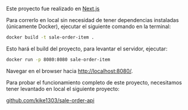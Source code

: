 Este proyecto fue realizado en [Next.js](https://nextjs.org/)

Para correrlo en local sin necesidad de tener dependencias instaladas (únicamente Docker), ejecutar el siguiente comando en la terminal:

```bash
docker build -t sale-order-item .
```

Esto hará el build del proyecto, para levantar el servidor, ejecutar:

```bash
docker run -p 8080:8080 sale-order-item
```

Navegar en el browser hacia [http://localhost:8080/](http://localhost:8080/).

Para probar el funcionamiento completo de este proyecto, necesitamos tener levantado en local el siguiente proyecto:

[github.com/kike1303/sale-order-api](https://github.com/kike1303/sale-order-api)
